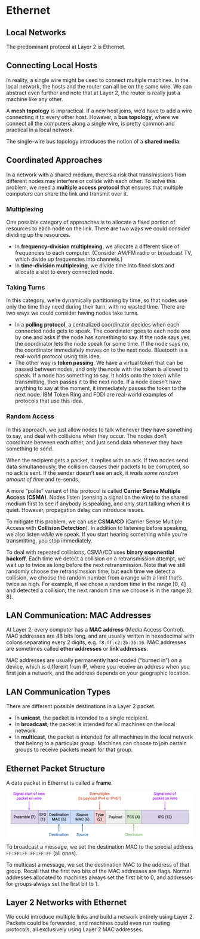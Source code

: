 # Ethernet
## Local Networks
The predominant protocol at Layer 2 is Ethernet.

## Connecting Local Hosts
In reality, a single wire might be used to connect multiple machines. In the local network, the hosts and the router can all be on the same wire. We can abstract even further and note that at Layer 2, the router is really just a machine like any other.

A **mesh topology** is impractical. If a new host joins, we’d have to add a wire connecting it to every other host. 
However, a **bus topology**, where we connect all the computers along a single wire, is pretty common and practical in a local network.

The single-wire bus topology introduces the notion of a **shared media**.

## Coordinated Approaches
In a network with a shared medium, there’s a risk that transmissions from different nodes may interfere or collide with each other.
To solve this problem, we need a **multiple access protocol** that ensures that multiple computers can share the link and transmit over it.

### Multiplexing
One possible category of approaches is to allocate a fixed portion of resources to each node on the link. There are two ways we could consider dividing up the resources. 
- In **frequency-division multiplexing**, we allocate a different slice of frequencies to each computer. (Consider AM/FM radio or broadcast TV, which divide up frequencies into channels.) 
- In **time-division multiplexing**, we divide time into fixed slots and allocate a slot to every connected node.

### Taking Turns
In this category, we’re dynamically partitioning by time, so that nodes use only the time they need during their turn, with no wasted time. There are two ways we could consider having nodes take turns.

- In a **polling protocol**, a centralized coordinator decides when each connected node gets to speak. The coordinator goes to each node one by one and asks if the node has something to say. If the node says yes, the coordinator lets the node speak for some time. If the node says no, the coordinator immediately moves on to the next node. 
  Bluetooth is a real-world protocol using this idea.
- The other way is **token passing**. We have a virtual token that can be passed between nodes, and only the node with the token is allowed to speak. If a node has something to say, it holds onto the token while transmitting, then passes it to the next node. If a node doesn’t have anything to say at the moment, it immediately passes the token to the next node. 
  IBM Token Ring and FDDI are real-world examples of protocols that use this idea.


### Random Access
In this approach, we just allow nodes to talk whenever they have something to say, and deal with collisions when they occur. The nodes don’t coordinate between each other, and just send data whenever they have something to send.

When the recipient gets a packet, it replies with an ack. If two nodes send data simultaneously, the collision causes their packets to be corrupted, so no ack is sent. If the sender doesn’t see an ack, it *waits some random amount of time* and re-sends. 

A more “polite” variant of this protocol is called **Carrier Sense Multiple Access (CSMA)**. Nodes listen (sensing a signal on the wire) to the shared medium first to see if anybody is speaking, and only start talking when it is quiet. 
However, propagation delay can introduce issues.


To mitigate this problem, we can use **CSMA/CD** (Carrier Sense Multiple Access with **Collision Detection**). In addition to listening before speaking, we also listen *while* we speak. If you start hearing something while you’re transmitting, you stop immediately.

To deal with repeated collisions, CSMA/CD uses **binary exponential backoff**. Each time we detect a collision on a retransmission attempt, we wait up to twice as long before the next retransmission. 
Note that we still randomly choose the retransimssion time, but each time we detect a collision, we choose the random number from a range with a limit that’s twice as high. For example, if we chose a random time in the range [0, 4] and detected a collision, the next random time we choose is in the range [0, 8].


## LAN Communication: MAC Addresses

At Layer 2, every computer has a **MAC address** (Media Access Control). 
MAC addresses are 48 bits long, and are usually written in hexadecimal with colons separating every 2 digits, e.g. `f8:ff:c2:2b:36:16`. MAC addresses are sometimes called **ether addresses** or **link addresses**.

MAC addresses are usually permanently hard-coded (“burned in”) on a device, 
which is different from IP, where you receive an address when you first join a network, and the address depends on your geographic location.


## LAN Communication Types
There are different possible destinations in a Layer 2 packet. 
- In **unicast**, the packet is intended to a single recipient. 
- In **broadcast**, the packet is intended for all machines on the local network. 
- In **multicast**, the packet is intended for all machines in the local network that belong to a particular group. Machines can choose to join certain groups to receive packets meant for that group.

## Ethernet Packet Structure
A data packet in Ethernet is called a **frame**.

![](picture/ether.png)

To broadcast a message, we set the destination MAC to the special address `FF:FF:FF:FF:FF:FF` (all ones).

To multicast a message, we set the destination MAC to the address of that group. Recall that the first two bits of the MAC addresses are flags. Normal addresses allocated to machines always set the first bit to 0, and addresses for groups always set the first bit to 1. 

## Layer 2 Networks with Ethernet
We could introduce multiple links and build a network entirely using Layer 2. Packets could be forwarded, and machines could even run routing protocols, all exclusively using Layer 2 MAC addresses.



